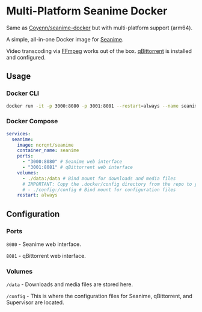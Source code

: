# Multi-Platform Seanime Docker

Same as [Coyenn/seanime-docker](https://github.com/Coyenn/seanime-docker) but with multi-platform support (arm64).

A simple, all-in-one Docker image for [Seanime](https://seanime.rahim.app/).

Video transcoding via [FFmpeg](https://ffmpeg.org/) works out of the box.
[qBittorrent](https://www.qbittorrent.org/) is installed and configured.

## Usage

### Docker CLI

```bash
docker run -it -p 3000:8080 -p 3001:8081 --restart=always --name seanime ncrqnt/seanime
```

### Docker Compose

```yaml
services:
  seanime:
    image: ncrqnt/seanime
    container_name: seanime
    ports:
      - "3000:8080" # Seanime web interface
      - "3001:8081" # qBittorrent web interface
    volumes:
      - ./data:/data # Bind mount for downloads and media files
      # IMPORTANT: Copy the .docker/config directory from the repo to your host before using this bind mount.
      # - ./config:/config # Bind mount for configuration files
    restart: always
```

## Configuration

### Ports

`8080` - Seanime web interface.

`8081` - qBittorrent web interface.

### Volumes

`/data` - Downloads and media files are stored here.

`/config` - This is where the configuration files for Seanime, qBittorrent, and Supervisor are located.
